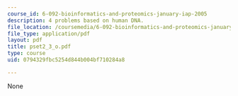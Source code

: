 ```yaml
---
course_id: 6-092-bioinformatics-and-proteomics-january-iap-2005
description: 4 problems based on human DNA.
file_location: /coursemedia/6-092-bioinformatics-and-proteomics-january-iap-2005/0794329fbc5254d844b004bf710284a8_pset2_3_o.pdf
file_type: application/pdf
layout: pdf
title: pset2_3_o.pdf
type: course
uid: 0794329fbc5254d844b004bf710284a8

---
```

None